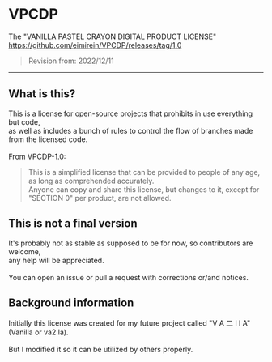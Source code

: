 # VPCDP
The "VANILLA PASTEL CRAYON DIGITAL PRODUCT LICENSE" <br>
https://github.com/eimirein/VPCDP/releases/tag/1.0
> Revision from: 2022/12/11
- - -
## What is this?
This is a license for open-source projects that prohibits in use everything but code, <br>
as well as includes a bunch of rules to control the flow of branches made from the licensed code.
<br><br>
From VPCDP-1.0:
> This is a simplified license that can be provided to people of any age, as long as comprehended accurately.<br>
Anyone can copy and share this license, but changes to it, except for "SECTION 0" per product, are not allowed.

## This is not a final version
It's probably not as stable as supposed to be for now, so contributors are welcome, <br>
any help will be appreciated.<br><br>
You can open an issue or pull a request with corrections or/and notices.

## Background information
Initially this license was created for my future project called "V A 二 l l A" (Vanilla or va2.la).<br><br>
But I modified it so it can be utilized by others properly.

